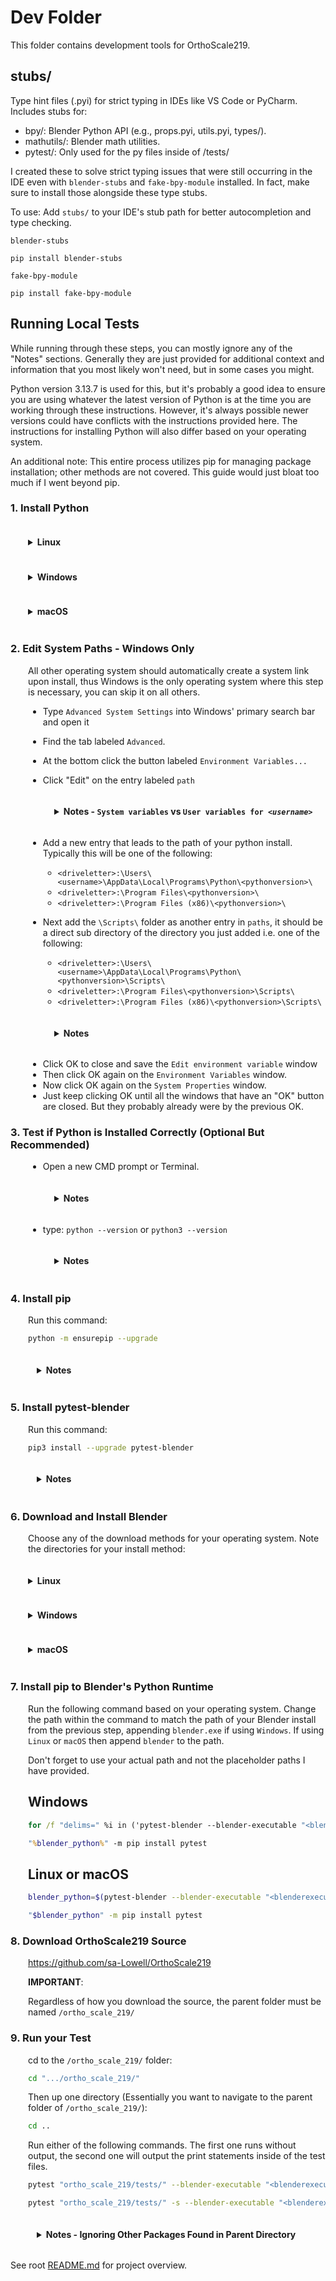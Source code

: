 # Dev Folder

This folder contains development tools for OrthoScale219.

## stubs/

Type hint files (.pyi) for strict typing in IDEs like VS Code or PyCharm. Includes stubs for:
- bpy/: Blender Python API (e.g., props.pyi, utils.pyi, types/).
- mathutils/: Blender math utilities.
- pytest/: Only used for the py files inside of /tests/

I created these to solve strict typing issues that were still occurring in the IDE even with `blender-stubs` and `fake-bpy-module` installed. In fact, make sure to install those alongside these type stubs.

To use: Add `stubs/` to your IDE's stub path for better autocompletion and type checking.

`blender-stubs`
```
pip install blender-stubs
```

`fake-bpy-module`
```
pip install fake-bpy-module
```

## Running Local Tests

While running through these steps, you can mostly ignore any of the "Notes" sections. Generally they are just provided for additional context and information that you most likely won't need, but in some cases you might.

Python version 3.13.7 is used for this, but it's probably a good idea to ensure you are using whatever the latest version of Python is at the time you are working through these instructions. However, it's always possible newer versions could have conflicts with the instructions provided here. The instructions for installing Python will also differ based on your operating system.

An additional note: This entire process utilizes pip for managing package installation; other methods are not covered. This guide would just bloat too much if I went beyond pip.

### 1. Install Python

<div style="margin-left: 2em;">
 <details>
  <summary>
   <h4 style="display: inline-block">Linux</h4>
  </summary>
  <div style="margin-left: 1em;">

For linux, you would use the following commands in terminal (Pick one of the 3 based on your current Linux OS)

   <details>
    <summary>
     <h4 style="display: inline-block">Ubuntu/Debian</h4>
   </summary>
   <div style="margin-left: 1em;">

```bash
sudo apt install python3
```

<details>
 <summary>
  <h4 style="display: inline-block">Notes</h4>
 </summary>

These are the general install directories.

- **Executables**:
    - `/bin/<pythonversion>`

- **Libraries**:

    - `/usr/lib/<pythonversion>/`

- **core modules**:
    - `/usr/lib/<pythonversion>/lib-dynload/`

- **Site-packages (for third-party modules)**:

    Will be one of the following

    - `/home/<username>/.local/lib/<pythonversion>/site-packages/`
    - `/usr/local/lib/<pythonversion>/dist-packages/`

</details>
   </div>
  </details>
  <details>
   <summary>
    <h4 style="display: inline-block">Fedora</h4>
   </summary>
   <div style="margin-left: 1em;">

```bash
sudo dnf install python3
```

<details>
 <summary>
  <h4 style="display: inline-block">Notes</h4>
 </summary>

These are the general install directories.

- **Executables**:
    - `/usr/bin/<pythonversion>`

- **Libraries**:
    - `/usr/lib64/<pythonversion>/`

- **core modules**:
    - `/usr/lib64/<pythonversion>/lib-dynload/`

- **Site-packages (for third-party modules)**:
    - `/usr/lib64/<pythonversion>/site-packages/`

</details>
   </div>
  </details>
  <details>
   <summary>
    <h4 style="display: inline-block">Arch</h4>
   </summary>
   <div style="margin-left: 1em;">

```bash
sudo pacman -S python
```

<details>
 <summary>
  <h4 style="display: inline-block">Notes</h4>
 </summary>

These are the general install directories.

- **Executables**:
    - `/usr/bin/<pythonversion>`

- **Libraries**:
    - `/usr/lib/<pythonversion>/`

- **core modules**:
    - `/usr/lib/<pythonversion>/lib-dynload/`

- **Site-packages (for third-party modules)**:
    - `/usr/lib/<pythonversion>/site-packages/`

</details>
   </div>
  </details>
 </div>
</details>
<details>
 <summary>
  <h4 style="display: inline-block">Windows</h4>
 </summary>

Use either of the following two links to download Python for Windows.

If you're browsing this page via a Windows session it will automatically give you a download link for Windows.

- https://www.python.org/downloads/

Alternatively, use this link instead and click on any of the "Windows installer" links to download the version you want.

- https://www.python.org/downloads/windows/

 <div style="margin-left: 1em;">
  <details>
   <summary>
    <h4 style="display: inline-block">Notes</h4>
   </summary>

- **Install directories:**

    If you only install Python for the current user

    - `<driveletter>:\Users\<username>\AppData\Local\Programs\Python\<pythonversion>\`

    If you install Python system wide (For all users)

    64 bit

    - `<driveletter>:\Program Files\<pythonversion>\`

    32 bit

    - `<driveletter>:\Program Files (x86)\<pythonversion>\`

- **Executables:**
    - `<driveletter>:\Users\<username>\AppData\Local\Programs\Python\<pythonversion>\`

- **Libraries:**
    - `<driveletter>:\Users\<username>\AppData\Local\Programs\Python\<pythonversion>\Lib\`

- **Core modules/DLLs:**
    - `<driveletter>:\Users\<username>\AppData\Local\Programs\Python\<pythonversion>\`
    - `<driveletter>:\Users\<username>\AppData\Local\Programs\Python\<pythonversion>\Lib\`

- **Site-packages:**
    - `<driveletter>:\Users\<username>\AppData\Local\Programs\Python\<pythonversion>\Lib\site-packages\`

   </details>
  </div>
 </details>
 <details>
  <summary>
   <h4 style="display: inline-block">macOS</h4>
  </summary>

If you're browsing this page via a macOS session it will automatically give you a download link for macOS.

- https://www.python.org/downloads/

Alternatively, use this link instead and click on any of the "macOS 64-bit universal2 installer" links to download the version you want.

- https://www.python.org/downloads/macos/

<div style="margin-left: 1em;">
 <details>
  <summary>
   <h4 style="display: inline-block">Notes</h4>
  </summary>

- **Install directory**:
    - `/Library/Frameworks/Python.framework/Versions/<pythonversion>/`

- **Executables**:
    - `/Library/Frameworks/Python.framework/Versions/<pythonversion>/bin/`

- **Libraries**:
    - `/Library/Frameworks/Python.framework/Versions/<pythonversion>/lib/<pythonversion>/`

- **core modules**:
    - `/Library/Frameworks/Python.framework/Versions/<pythonversion>/lib/<pythonversion>/lib-dynload/`

- **Site-packages (for third-party modules)**:
    - `/Library/Frameworks/Python.framework/Versions/<pythonversion>/lib/<pythonversion>/site-packages/`

 </details>
</div>
 </details>
</div>

### 2. Edit System Paths - Windows Only

<div style="margin-left: 2em;">

All other operating system should automatically create a system link upon install, thus Windows is the only operating system where this step is necessary, you can skip it on all others.

- Type `Advanced System Settings` into Windows' primary search bar and open it

- Find the tab labeled `Advanced`.

- At the bottom click the button labeled `Environment Variables...`

- Click "Edit" on the entry labeled `path`

 <div style="margin-left: 3em;">
  <details>
   <summary>
    <h4 style="display: inline-block">Notes - <code>System variables</code> vs <code>User variables for &lt;<em>username</em>&gt;</code></h4>
   </summary>
   <div style="margin-left: 1em;">

One `path` entry can be found under `User variables for <username>`, the other entry can be found under `System variables`

If you edit `User variables for <username>`, then only the current user will have access to the python command on this computer.

However, if you edit the entry under `System variables` every user on this computer will have access to the python command.

Additionally, if you have python installed in `<driveletter>:\Users\<username>\AppData\Local\Programs\Python\<pythonversion>\`, you may or may not **have** to use the `User variables for <username>` and not `System variables` instance of `path`. I recommend keeping this consistent just in case. Windows can be a pain in the ass with some of the most benign things imaginable, so consistency should ensure maximum compatibility in any future Windows updates.

I haven't tested it, but it might be possible that if you have python installed on a user path instead of system path, setting this in the System variables might not work for other logged in Windows users.

   </div>
  </details>
 </div>

- Add a new entry that leads to the path of your python install. Typically this will be one of the following:
    - `<driveletter>:\Users\<username>\AppData\Local\Programs\Python\<pythonversion>\`
    - `<driveletter>:\Program Files\<pythonversion>\`
    - `<driveletter>:\Program Files (x86)\<pythonversion>\`

- Next add the `\Scripts\` folder as another entry in `paths`, it should be a direct sub directory of the directory you just added i.e. one of the following:
    - `<driveletter>:\Users\<username>\AppData\Local\Programs\Python\<pythonversion>\Scripts\`
    - `<driveletter>:\Program Files\<pythonversion>\Scripts\`
    - `<driveletter>:\Program Files (x86)\<pythonversion>\Scripts\`

 <div style="margin-left: 3em;">
  <details>
   <summary>
    <h4 style="display: inline-block">Notes</h4>
   </summary>
   <div style="margin-left: 1em;">

In some cases, this `\Scripts\` folder may not yet exist but it eventually will after you install `pip` in a step below.

   </div>
  </details>
 </div>

- Click OK to close and save the `Edit environment variable` window
- Then click OK again on the `Environment Variables` window.
- Now click OK again on the `System Properties` window.
- Just keep clicking OK until all the windows that have an "OK" button are closed. But they probably already were by the previous OK.

</div>

### 3. Test if Python is Installed Correctly (Optional But Recommended)

<div style="margin-left: 2em;">

- Open a new CMD prompt or Terminal.

 <div style="margin-left: 3em;">
  <details>
   <summary>
    <h4 style="display: inline-block">Notes</h4>
   </summary>
   <div style="margin-left: 1em;">

You cannot use a CMD prompt or Terminal that was already open, it has to be one that's opened AFTER you've finished steps 1 and 2.

   </div>
  </details>
 </div>

- type: `python --version` or `python3 --version`

 <div style="margin-left: 3em;">
  <details>
   <summary>
    <h4 style="display: inline-block">Notes</h4>
   </summary>
   <div style="margin-left: 1em;">

If you check the `python` file in the folder Python was installed to, you will use whatever the Python file is named. i.e., if it's named `python3`, then use `python3` (`python3 --version`), if it's named `python`, then use `python` (`python --version`), if it's named `python219` then you'll use `python219` (`python219 --version`). Whatever the Python file is named is what you will use every time you type a `python` command.

If you receive the following message (Windows Only): "Python was not found; run without arguments to install from the Microsoft Store, or disable this shortcut from Settings > Apps > Advanced app settings > App execution aliases."

- Type `Manage app execution aliases` into windows' main search bar and open it.
- Find any entries that have python listed and disable/set them all to off.
- Now start an entirely new CMD instance and try typing `python --version` into it. It **SHOULD** work now.

   </div>
  </details>
 </div>
</div>

### 4. Install pip

<div style="margin-left: 2em;">

Run this command:

 ```sh
 python -m ensurepip --upgrade
```

 <div style="margin-left: 1em;">
  <details>
   <summary>
    <h4 style="display: inline-block">Notes</h4>
   </summary>
   <div style="margin-left: 1em;">

The `/Scripts/` folder should automatically be created after running that command. You can navigate to that folder and check the pip files. Whatever they are named, that's the command you use in your `CMD` or `Terminal` when executing `pip`.

In my case, on Windows, I have 2 pip exes in that folder
- `pip3.13.exe`
- `pip3.exe`

This means I can run pip's list command either of the following ways:

```sh
pip3 list
```

```sh
pip3.13 list
```

This command will show you what's currently installed through `pip`
If it's all a fresh new install, `pip` is likely going to be the only thing that shows up, but it's fine if other things are already installed. Just note that `pytest-blender` could require specific versions of other packages and you may need to run `pip3 uninstall <packagename>` on every conflicting package before `pytest-blender` installs correctly. Or it could install just fine. i.e.: downgrading could be a problem and you'd be better off just uninstalling versions of packages that are too high or low and not supported. BUT, note that this could cause other packages that rely on similar dependencies to stop running correctly. I'm only showing you how to set up an environment specifically for testing `OrthoScale219`.

| Package | Version |
|---------|---------|
| pip     | 25.2    |

   </div>
  </details>
 </div>
</div>

### 5. Install pytest-blender

<div style="margin-left: 2em;">

Run this command:

```sh
pip3 install --upgrade pytest-blender
```

 <div style="margin-left: 1em;">
  <details>
   <summary>
    <h4 style="display: inline-block">Notes</h4>
   </summary>
   <div style="margin-left: 1em;">

If you now run `pip3 list` again, you will probably notice these additional packages have been installed:

| Package        | Version |
|----------------|---------|
| colorama       | 0.4.6   |
| iniconfig      | 2.1.0   |
| packaging      | 25.0    |
| pluggy         | 1.6.0   |
| Pygments       | 2.19.2  |
| pytest         | 8.4.1   |
| pytest-blender | 3.0.7   |

   </div>
  </details>
 </div>
</div>

### 6. Download and Install Blender

<div style="margin-left: 2em;">

Choose any of the download methods for your operating system. Note the directories for your install method:

 <details>
  <summary>
   <h4 style="display: inline-block">Linux</h4>
  </summary>

- https://www.blender.org/download/

    Default install directories:

    - `~/<blenderversion>/`
    - `/usr/local/<blenderversion>/`
    - `/opt/<blenderversion>/`

- https://store.steampowered.com/app/365670/Blender/

    Default install directory:

    - `~/.steam/steam/steamapps/common/Blender/`

- https://snapcraft.io/blender

    Default install directory:

    - `/snap/blender/current/`

- https://flathub.org/apps/org.blender.Blender

    Default install directories:

    - `~/.local/share/flatpak/app/org.blender.Blender/current/active/files/bin/`
    - `/var/lib/flatpak/app/org.blender.Blender/current/active/files/bin/`

- Or via Terminal:

    - Ubuntu/Debian

        ```bash
        apt install blender
        ```

    - Fedora

        ```bash
        dnf install blender
        ```

    - Arch

        ```bash
        pacman -S blender
        ```

    Default install directory:

    - `/usr/share/blender/<blenderversion>/`

 </details>
 <details>
  <summary>
   <h4 style="display: inline-block">Windows</h4>
  </summary>

- https://apps.microsoft.com/detail/9pp3c07gtvrh

    Default install directory:

    - `<driveletter>:\Program Files\WindowsApps\<blenderversion>\`

- https://www.blender.org/download/

    Default install directory:

    - `<driveletter>:\Program Files\Blender Foundation\<blenderversion>\`

- https://store.steampowered.com/app/365670/Blender/

    Default install directory:

    - `<driveletter>:\Program Files (x86)\Steam\steamapps\common\Blender\`

 </details>
 <details>
  <summary>
   <h4 style="display: inline-block">macOS</h4>
  </summary>

- https://www.blender.org/download/

    Default install directory:

    - `/Applications/Blender.app/Contents/MacOS/`

- https://store.steampowered.com/app/365670/Blender/

    Default install directory:

    - `~/Library/Application Support/Steam/steamapps/common/Blender/Blender.app/Contents/MacOS/`

 </details>
</div>

### 7. Install pip to Blender's Python Runtime

<div style="margin-left: 2em;">

Run the following command based on your operating system. Change the path within the command to match the path of your Blender install from the previous step, appending `blender.exe` if using `Windows`. If using `Linux` or `macOS` then append `blender` to the path.

Don't forget to use your actual path and not the placeholder paths I have provided.

## Windows

```bat
for /f "delims=" %i in ('pytest-blender --blender-executable "<blenderexecutable>"') do set "blender_python=%i"
```

```bat
"%blender_python%" -m pip install pytest
```

## Linux or macOS

```bash
blender_python=$(pytest-blender --blender-executable "<blenderexecutable>")
```

```bash
"$blender_python" -m pip install pytest
```

</div>

### 8. Download OrthoScale219 Source

<div style="margin-left: 2em;">

https://github.com/sa-Lowell/OrthoScale219

**IMPORTANT**:

Regardless of how you download the source, the parent folder must be named `/ortho_scale_219/`

</div>

### 9. Run your Test

<div style="margin-left: 2em;">

cd to the `/ortho_scale_219/` folder:

```sh
cd ".../ortho_scale_219/"
```

Then up one directory (Essentially you want to navigate to the parent folder of `/ortho_scale_219/`):

```sh
cd ..
```

Run either of the following commands. The first one runs without output, the second one will output the print statements inside of the test files.

```sh
pytest "ortho_scale_219/tests/" --blender-executable "<blenderexecutable>" --blender-addons-dirs "<orthoscale219parent>"
```

```sh
pytest "ortho_scale_219/tests/" -s --blender-executable "<blenderexecutable>" --blender-addons-dirs "<orthoscale219parent>"
```

 <div style="margin-left: 1em;">
  <details>
   <summary>
    <h4 style="display: inline-block">Notes - Ignoring Other Packages Found in Parent Directory</h4>
   </summary>
   <div style="margin-left: 1em;">

If you have multiple python package folders within `/ortho_scale_219/`'s parent folder you might notice all of them are included when running the above test commands. If you only want `/ortho_scale_219/` to be tested then do the following before running the test command:

- In the `/ortho_scale_219/tests/conftest.py` file replace this line:

    ```python
    #addons_ids = [addon_name],
    ```

    with this line:

    ```python
    addons_ids = [addon_name],
    ```

- Next, in that same file, `/ortho_scale_219/tests/conftest.py`, replace this line:

    ```python
    #addon_name = os.path.basename(repo_root)
    ```

    with this line:

    ```python
    addon_name = os.path.basename(repo_root)
    ```

Essentially all you will do is remove the `#` on each of those two lines.

- Next, run this command to find where `pytest-blender` is installed:

    ```sh
    pip show pytest-blender
    ```

    That command shows the parent folder of `pytest-blender`.

- Now, relative to that folder, locate this file: `...\pytest_blender\run_pytest.py`.

- Open the file and replace this line of code:

    ```python
    addons_to_zipify = list(filter(lambda a: a in addons_ids, addons))
    ```

    with this line of code:

    ```python
    addons_to_zipify = list(filter(lambda a: a in addons_ids, addons_to_zipify))
    ```

It's unfortunate that these two lines have to be replaced in `run_pytest.py`. However, bugs like this are easy enough to miss and as of writing this I do not believe the dev is aware of it. Perhaps by the time you are using `pytest-blender` it will have already been fixed.

   </div>
  </details>
 </div>
</div>

See root [README.md](../README.md) for project overview.